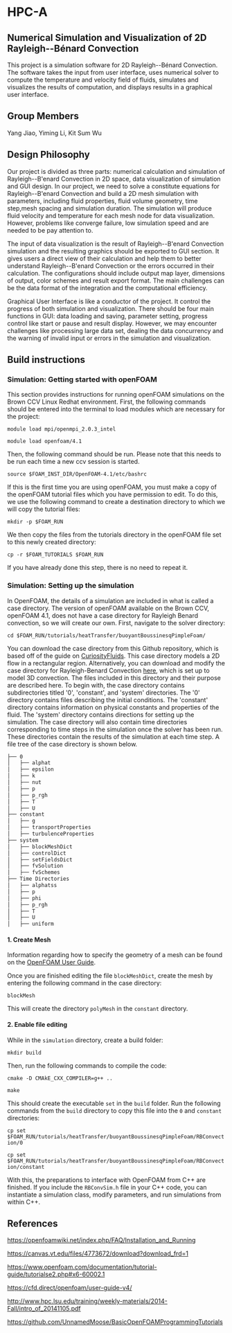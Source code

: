 # HPC-A
## Numerical Simulation and Visualization of 2D Rayleigh--Bénard Convection
This project is a simulation software for 2D Rayleigh--Bénard Convection. The software takes the input
from user interface, uses numerical solver to compute the temperature and velocity field of fluids,
simulates and visualizes the results of computation, and displays results in a graphical user interface.

## Group Members
Yang Jiao, Yiming Li, Kit Sum Wu  

## Design Philosophy
Our project is divided as three parts: numerical calculation and simulation of Rayleigh--B\'enard Convection in 2D space, data visualization of simulation and GUI design. In our project, we need to solve a constitute equations for Rayleigh--B\'enard Convection and  build a 2D mesh simulation with parameters, including fluid properties, fluid volume geometry, time step,mesh spacing and simulation duration. The simulation will produce fluid velocity and temperature for each mesh node for data visualization. However, problems like converge failure, low simulation speed and are needed to be pay attention to.
 
The input of data visualization is the result of Rayleigh--B\'enard Convection simulation and the resulting graphics should be exported to GUI section. It gives users a direct view of their calculation and help them to better understand Rayleigh--B\'enard Convection or the errors occurred in their calculation. The configurations should include output map layer, dimensions of output, color schemes and result export format. The main challenges can be the data format of the integration and the computational efficiency.
 
Graphical User Interface is like a conductor of the project. It control the progress of both simulation and visualization. There should be four main functions in GUI: data loading and saving, parameter setting, progress control like start or pause and result display. However, we may encounter challenges like processing large data set, dealing the data concurrency and the warning of invalid input or errors in the simulation and visualization.

## Build instructions
### Simulation: Getting started with openFOAM
This section provides instructions for running openFOAM simulations on the Brown CCV Linux Redhat environment. First, the following commands should be entered into the terminal to load modules which are necessary for the project:

`module load mpi/openmpi_2.0.3_intel`

`module load openfoam/4.1`

Then, the following command should be run. Please note that this needs to be run each time a new ccv session is started.

`source $FOAM_INST_DIR/OpenFOAM-4.1/etc/bashrc`

If this is the first time you are using openFOAM, you must make a copy of the openFOAM tutorial files which you have permission to edit. To do this, we use the following command to create a destination directory to which we will copy the tutorial files:

`mkdir -p $FOAM_RUN`

We then copy the files from the tutorials directory in the openFOAM file set to this newly created directory:

`cp -r $FOAM_TUTORIALS $FOAM_RUN`

If you have already done this step, there is no need to repeat it.

### Simulation: Setting up the simulation
In OpenFOAM, the details of a simulation are included in what is called a case directory. The version of openFOAM available on the Brown CCV, openFOAM 4.1, does not have a case directory for Rayleigh Benard convection, so we will create our own. First, navigate to the solver directory:

`cd $FOAM_RUN/tutorials/heatTransfer/buoyantBoussinesqPimpleFoam/`

You can download the case directory from this Github repository, which is based off of the guide on [CuriosityFluids](https://curiosityfluids.com/2017/06/12/rayleigh-benard-convection-using-buoyantboussinesqpimplefoam/). This case directory models a 2D flow in a rectangular region. Alternatively, you can download and modify the case directory for Rayleigh-Benard Convection [here](https://github.com/OpenFOAM/OpenFOAM-6/tree/master/tutorials/heatTransfer/buoyantBoussinesqPimpleFoam/BernardCells), which is set up to model 3D convection. The files included in this directory and their purpose are described here. To begin with, the case directory contains subdirectories titled '0', 'constant', and 'system' directories. The '0' directory contains files describing the initial conditions. The 'constant' directory contains information on physical constants and properties of the fluid. The 'system' directory contains directions for setting up the simulation. The case directory will also contain time directories corresponding to time steps in the simulation once the solver has been run. These directories contain the results of the simulation at each time step. A file tree of the case directory is shown below.

```bash
├── 0
│   ├── alphat
│   ├── epsilon
│   ├── k
│   ├── nut
│   ├── p
│   ├── p_rgh
│   ├── T
│   ├── U
├── constant
│   ├── g
│   ├── transportProperties
│   ├── turbulenceProperties
├── system
│   ├── blockMeshDict
│   ├── controlDict
│   ├── setFieldsDict
│   ├── fvSolution
│   ├── fvSchemes
├── Time Directories
│   ├── alphatss
│   ├── p
│   ├── phi
│   ├── p_rgh
│   ├── T
│   ├── U
│   ├── uniform
```

#### 1. Create Mesh
Information regarding how to specify the geometry of a mesh can be found on the [OpenFOAM User Guide](https://cfd.direct/openfoam/user-guide/v4-mesh-description/).

Once you are finished editing the file `blockMeshDict`, create the mesh by entering the following command in the case directory:

`blockMesh`

This will create the directory `polyMesh` in the `constant` directory. 

#### 2. Enable file editing

While in the `simulation` directory, create a build folder:

`mkdir build`

Then, run the following commands to compile the code:

`cmake -D CMAkE_CXX_COMPILER=g++ ..`

`make`

This should create the executable `set` in the `build` folder. Run the following commands from the `build` directory to copy this file into the `0` and `constant` directories:

`cp set $FOAM_RUN/tutorials/heatTransfer/buoyantBoussinesqPimpleFoam/RBConvection/0`

`cp set $FOAM_RUN/tutorials/heatTransfer/buoyantBoussinesqPimpleFoam/RBConvection/constant`

With this, the preparations to interface with OpenFOAM from C++ are finished. If you include the `RBConvSim.h` file in your C++ code, you can instantiate a simulation class, modify parameters, and run simulations from within C++.

## References
https://openfoamwiki.net/index.php/FAQ/Installation_and_Running

https://canvas.vt.edu/files/4773672/download?download_frd=1

https://www.openfoam.com/documentation/tutorial-guide/tutorialse2.php#x6-60002.1

https://cfd.direct/openfoam/user-guide-v4/

http://www.hpc.lsu.edu/training/weekly-materials/2014-Fall/intro_of_20141105.pdf

https://github.com/UnnamedMoose/BasicOpenFOAMProgrammingTutorials

